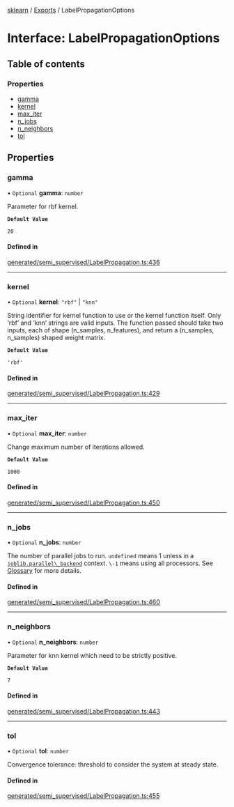 [sklearn](../readme.md) / [Exports](../modules.md) / LabelPropagationOptions

# Interface: LabelPropagationOptions

## Table of contents

### Properties

- [gamma](LabelPropagationOptions.md#gamma)
- [kernel](LabelPropagationOptions.md#kernel)
- [max\_iter](LabelPropagationOptions.md#max_iter)
- [n\_jobs](LabelPropagationOptions.md#n_jobs)
- [n\_neighbors](LabelPropagationOptions.md#n_neighbors)
- [tol](LabelPropagationOptions.md#tol)

## Properties

### gamma

• `Optional` **gamma**: `number`

Parameter for rbf kernel.

**`Default Value`**

`20`

#### Defined in

[generated/semi_supervised/LabelPropagation.ts:436](https://github.com/transitive-bullshit/scikit-learn-ts/blob/367336a/packages/sklearn/src/generated/semi_supervised/LabelPropagation.ts#L436)

___

### kernel

• `Optional` **kernel**: ``"rbf"`` \| ``"knn"``

String identifier for kernel function to use or the kernel function itself. Only ‘rbf’ and ‘knn’ strings are valid inputs. The function passed should take two inputs, each of shape (n\_samples, n\_features), and return a (n\_samples, n\_samples) shaped weight matrix.

**`Default Value`**

`'rbf'`

#### Defined in

[generated/semi_supervised/LabelPropagation.ts:429](https://github.com/transitive-bullshit/scikit-learn-ts/blob/367336a/packages/sklearn/src/generated/semi_supervised/LabelPropagation.ts#L429)

___

### max\_iter

• `Optional` **max\_iter**: `number`

Change maximum number of iterations allowed.

**`Default Value`**

`1000`

#### Defined in

[generated/semi_supervised/LabelPropagation.ts:450](https://github.com/transitive-bullshit/scikit-learn-ts/blob/367336a/packages/sklearn/src/generated/semi_supervised/LabelPropagation.ts#L450)

___

### n\_jobs

• `Optional` **n\_jobs**: `number`

The number of parallel jobs to run. `undefined` means 1 unless in a [`joblib.parallel\_backend`](https://joblib.readthedocs.io/en/latest/parallel.html#joblib.parallel_backend "(in joblib v1.3.0.dev0)") context. `\-1` means using all processors. See [Glossary](../../glossary.html#term-n_jobs) for more details.

#### Defined in

[generated/semi_supervised/LabelPropagation.ts:460](https://github.com/transitive-bullshit/scikit-learn-ts/blob/367336a/packages/sklearn/src/generated/semi_supervised/LabelPropagation.ts#L460)

___

### n\_neighbors

• `Optional` **n\_neighbors**: `number`

Parameter for knn kernel which need to be strictly positive.

**`Default Value`**

`7`

#### Defined in

[generated/semi_supervised/LabelPropagation.ts:443](https://github.com/transitive-bullshit/scikit-learn-ts/blob/367336a/packages/sklearn/src/generated/semi_supervised/LabelPropagation.ts#L443)

___

### tol

• `Optional` **tol**: `number`

Convergence tolerance: threshold to consider the system at steady state.

#### Defined in

[generated/semi_supervised/LabelPropagation.ts:455](https://github.com/transitive-bullshit/scikit-learn-ts/blob/367336a/packages/sklearn/src/generated/semi_supervised/LabelPropagation.ts#L455)
